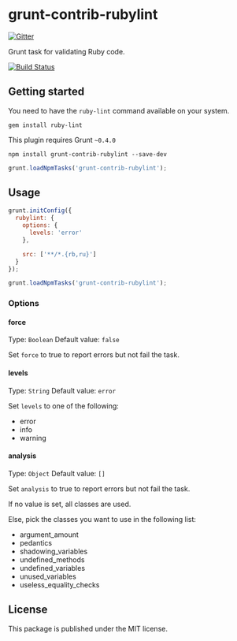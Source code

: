 # grunt-contrib-rubylint

[![Gitter](https://badges.gitter.im/Join%20Chat.svg)](https://gitter.im/valeriansaliou/grunt-contrib-rubylint?utm_source=badge&utm_medium=badge&utm_campaign=pr-badge&utm_content=badge)

Grunt task for validating Ruby code.


[![Build Status](https://semaphoreci.com/api/v1/projects/bf739af8-b684-4743-99f6-ec01cc9c241e/376004/shields_badge.svg)](https://semaphoreci.com/valeriansaliou/grunt-contrib-rubylint)


## Getting started

You need to have the `ruby-lint` command available on your system.

```
gem install ruby-lint
```

This plugin requires Grunt `~0.4.0`

```
npm install grunt-contrib-rubylint --save-dev
```

```javascript
grunt.loadNpmTasks('grunt-contrib-rubylint');
```

## Usage

```javascript
grunt.initConfig({
  rubylint: {
    options: {
      levels: 'error'
    },

    src: ['**/*.{rb,ru}']
  }
});

grunt.loadNpmTasks('grunt-contrib-rubylint');
```

### Options

#### force

Type: `Boolean` Default value: `false`

Set `force` to true to report errors but not fail the task.

#### levels

Type: `String` Default value: `error`

Set `levels` to one of the following:

 * error
 * info
 * warning

#### analysis

Type: `Object` Default value: `[]`

Set `analysis` to true to report errors but not fail the task.

If no value is set, all classes are used.

Else, pick the classes you want to use in the following list:

 * argument_amount
 * pedantics
 * shadowing_variables
 * undefined_methods
 * undefined_variables
 * unused_variables
 * useless_equality_checks


## License

This package is published under the MIT license.
